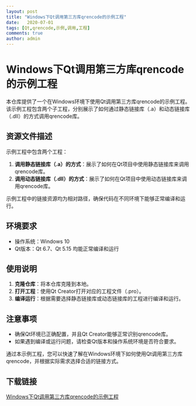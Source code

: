 ```yaml
---
layout: post
title: "Windows下Qt调用第三方库qrencode的示例工程"
date:   2020-07-01
tags: [Qt,qrencode,示例,调用,工程]
comments: true
author: admin
---
```

# Windows下Qt调用第三方库qrencode的示例工程

本仓库提供了一个在Windows环境下使用Qt调用第三方库qrencode的示例工程。该示例工程包含两个子工程，分别展示了如何通过静态链接库（.a）和动态链接库（.dll）的方式调用qrencode库。

## 资源文件描述

示例工程中包含两个工程：
1. **调用静态链接库（.a）的方式**：展示了如何在Qt项目中使用静态链接库来调用qrencode库。
2. **调用动态链接库（.dll）的方式**：展示了如何在Qt项目中使用动态链接库来调用qrencode库。

示例工程中的链接资源均为相对路径，确保代码在不同环境下能够正常编译和运行。

## 环境要求

- 操作系统：Windows 10
- Qt版本：Qt 6.7、Qt 5.15 均能正常编译和运行

## 使用说明

1. **克隆仓库**：将本仓库克隆到本地。
2. **打开工程**：使用Qt Creator打开对应的工程文件（.pro）。
3. **编译运行**：根据需要选择静态链接库或动态链接库的工程进行编译和运行。

## 注意事项

- 确保Qt环境已正确配置，并且Qt Creator能够正常识别qrencode库。
- 如果遇到编译或运行问题，请检查Qt版本和操作系统环境是否符合要求。

通过本示例工程，您可以快速了解在Windows环境下如何使用Qt调用第三方库qrencode，并根据实际需求选择合适的链接方式。

## 下载链接

[Windows下Qt调用第三方库qrencode的示例工程](https://pan.quark.cn/s/2477f745f00e)